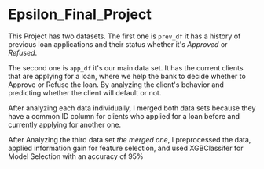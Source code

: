 # Epsilon_Final_Project
This Project has two datasets. The first one is `prev_df` it has a history of previous loan applications and their status whether it's *Approved* or *Refused*.

The second one is `app_df` it's our main data set. It has the current clients that are applying for a loan, where we help the bank to decide whether to Approve or Refuse the loan. By analyzing the client's behavior and predicting whether the client will default or not.

After analyzing each data individually, I merged both data sets because they have a common ID column for clients who applied for a loan before and currently applying for another one.

After Analyzing the third data set *the merged one*, I preprocessed the data, applied information gain for feature selection, and used XGBClassifer for Model Selection with an accuracy of 95% 
